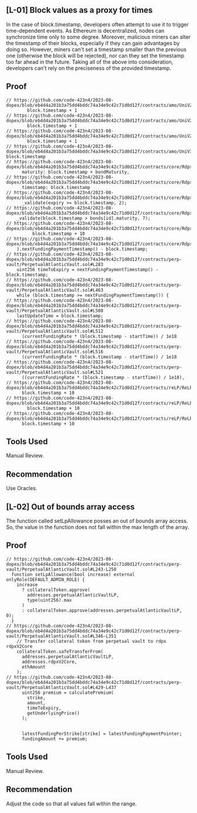 ## [L-01] Block values as a proxy for times
In the case of block.timestamp, developers often attempt to use it to trigger time-dependent events. As Ethereum is decentralized, nodes can synchronize time only to some degree. Moreover, malicious miners can alter the timestamp of their blocks, especially if they can gain advantages by doing so. However, miners can't set a timestamp smaller than the previous one (otherwise the block will be rejected), nor can they set the timestamp too far ahead in the future. Taking all of the above into consideration, developers can't rely on the preciseness of the provided timestamp.

## Proof
```sol
// https://github.com/code-423n4/2023-08-dopex/blob/eb4d4a201b3a75dd4bddc74a34e9c42c71d0d12f/contracts/amo/UniV2LiquidityAmo.sol#L231
        block.timestamp + 1
// https://github.com/code-423n4/2023-08-dopex/blob/eb4d4a201b3a75dd4bddc74a34e9c42c71d0d12f/contracts/amo/UniV2LiquidityAmo.sol#L279
        block.timestamp + 1
// https://github.com/code-423n4/2023-08-dopex/blob/eb4d4a201b3a75dd4bddc74a34e9c42c71d0d12f/contracts/amo/UniV2LiquidityAmo.sol#L342
        block.timestamp + 1
// https://github.com/code-423n4/2023-08-dopex/blob/eb4d4a201b3a75dd4bddc74a34e9c42c71d0d12f/contracts/amo/UniV3LiquidityAmo.sol#L250
block.timestamp
// https://github.com/code-423n4/2023-08-dopex/blob/eb4d4a201b3a75dd4bddc74a34e9c42c71d0d12f/contracts/core/RdpxV2Core.sol#L502
      maturity: block.timestamp + bondMaturity,
// https://github.com/code-423n4/2023-08-dopex/blob/eb4d4a201b3a75dd4bddc74a34e9c42c71d0d12f/contracts/core/RdpxV2Core.sol#L503
      timestamp: block.timestamp
// https://github.com/code-423n4/2023-08-dopex/blob/eb4d4a201b3a75dd4bddc74a34e9c42c71d0d12f/contracts/core/RdpxV2Core.sol#L636
      _validate(expiry >= block.timestamp, 2);
// https://github.com/code-423n4/2023-08-dopex/blob/eb4d4a201b3a75dd4bddc74a34e9c42c71d0d12f/contracts/core/RdpxV2Core.sol#L1023
    _validate(block.timestamp > bonds[id].maturity, 7);
// https://github.com/code-423n4/2023-08-dopex/blob/eb4d4a201b3a75dd4bddc74a34e9c42c71d0d12f/contracts/core/RdpxV2Core.sol#L1103
          block.timestamp + 10
// https://github.com/code-423n4/2023-08-dopex/blob/eb4d4a201b3a75dd4bddc74a34e9c42c71d0d12f/contracts/core/RdpxV2Core.sol#L1194
    ).nextFundingPaymentTimestamp() - block.timestamp;
// https://github.com/code-423n4/2023-08-dopex/blob/eb4d4a201b3a75dd4bddc74a34e9c42c71d0d12f/contracts/perp-vault/PerpetualAtlanticVault.sol#L283
    uint256 timeToExpiry = nextFundingPaymentTimestamp() - block.timestamp;
// https://github.com/code-423n4/2023-08-dopex/blob/eb4d4a201b3a75dd4bddc74a34e9c42c71d0d12f/contracts/perp-vault/PerpetualAtlanticVault.sol#L463
    while (block.timestamp >= nextFundingPaymentTimestamp()) {
// https://github.com/code-423n4/2023-08-dopex/blob/eb4d4a201b3a75dd4bddc74a34e9c42c71d0d12f/contracts/perp-vault/PerpetualAtlanticVault.sol#L508
    lastUpdateTime = block.timestamp;
// https://github.com/code-423n4/2023-08-dopex/blob/eb4d4a201b3a75dd4bddc74a34e9c42c71d0d12f/contracts/perp-vault/PerpetualAtlanticVault.sol#L512
      (currentFundingRate * (block.timestamp - startTime)) / 1e18
// https://github.com/code-423n4/2023-08-dopex/blob/eb4d4a201b3a75dd4bddc74a34e9c42c71d0d12f/contracts/perp-vault/PerpetualAtlanticVault.sol#L516
      (currentFundingRate * (block.timestamp - startTime)) / 1e18
// https://github.com/code-423n4/2023-08-dopex/blob/eb4d4a201b3a75dd4bddc74a34e9c42c71d0d12f/contracts/perp-vault/PerpetualAtlanticVault.sol#L521
      ((currentFundingRate * (block.timestamp - startTime)) / 1e18),
// https://github.com/code-423n4/2023-08-dopex/blob/eb4d4a201b3a75dd4bddc74a34e9c42c71d0d12f/contracts/reLP/ReLPContract.sol#L264
      block.timestamp + 10
// https://github.com/code-423n4/2023-08-dopex/blob/eb4d4a201b3a75dd4bddc74a34e9c42c71d0d12f/contracts/reLP/ReLPContract.sol#L283
        block.timestamp + 10
// https://github.com/code-423n4/2023-08-dopex/blob/eb4d4a201b3a75dd4bddc74a34e9c42c71d0d12f/contracts/reLP/ReLPContract.sol#L294
      block.timestamp + 10
```
## Tools Used
Manual Review.
## Recommendation
Use Oracles.

## [L-02] Out of bounds array access
The function called setLpAllowance posses an out of bounds array access.
So, the value in the function does not fall within the max length of the array.
## Proof
```sol
// https://github.com/code-423n4/2023-08-dopex/blob/eb4d4a201b3a75dd4bddc74a34e9c42c71d0d12f/contracts/perp-vault/PerpetualAtlanticVault.sol#L243-L250
  function setLpAllowance(bool increase) external onlyRole(DEFAULT_ADMIN_ROLE) {
    increase
      ? collateralToken.approve(
        addresses.perpetualAtlanticVaultLP,
        type(uint256).max
      )
      : collateralToken.approve(addresses.perpetualAtlanticVaultLP, 0);
  }
// https://github.com/code-423n4/2023-08-dopex/blob/eb4d4a201b3a75dd4bddc74a34e9c42c71d0d12f/contracts/perp-vault/PerpetualAtlanticVault.sol#L346-L351
    // Transfer collateral token from perpetual vault to rdpx rdpxV2Core
    collateralToken.safeTransferFrom(
      addresses.perpetualAtlanticVaultLP,
      addresses.rdpxV2Core,
      ethAmount
    );
// https://github.com/code-423n4/2023-08-dopex/blob/eb4d4a201b3a75dd4bddc74a34e9c42c71d0d12f/contracts/perp-vault/PerpetualAtlanticVault.sol#L429-L437
      uint256 premium = calculatePremium(
        strike,
        amount,
        timeToExpiry,
        getUnderlyingPrice()
      );


      latestFundingPerStrike[strike] = latestFundingPaymentPointer;
      fundingAmount += premium;
```
## Tools Used
Manual Review.
## Recommendation
Adjust the code so that all values fall within the range.